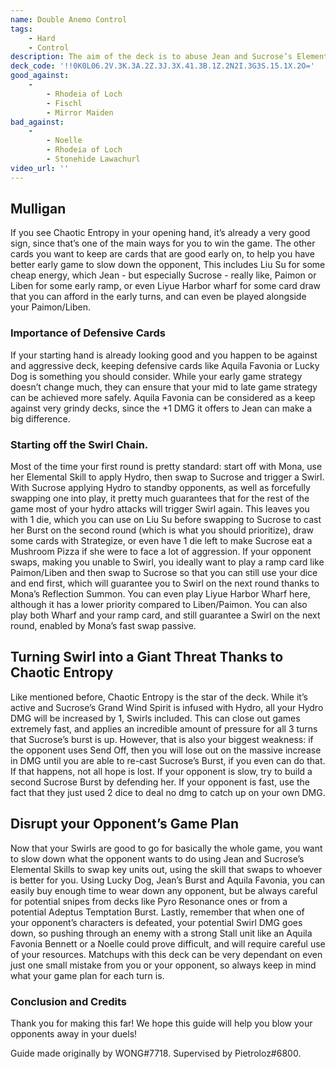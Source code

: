 ```yaml
---
name: Double Anemo Control
tags:
    - Hard
    - Control
description: The aim of the deck is to abuse Jean and Sucrose’s Elemental Skills to disrupt your opponent’s gameplan and use Swirls to deal consistent damage to all the enemy characters. Stop the opponent from doing what they want, and you will eventually win thanks to Swirl DMG, thanks to Sucrose’s Talent card. 
deck_code: '!!0K0L06.2V.3K.3A.2Z.3J.3X.41.3B.1Z.2N2I.3G3S.15.1X.2O='
good_against:
    -
        - Rhodeia of Loch
        - Fischl
        - Mirror Maiden
bad_against:
    -
        - Noelle
        - Rhodeia of Loch
        - Stonehide Lawachurl
video_url: ''
---
```

 
## Mulligan
<CardRow :cards= "['Chaotic Entropy', 'Liben', 'Liu Su', 'Paimon', 'Liyue Harbor Wharf']"></CardRow>
If you see Chaotic Entropy in your opening hand, it’s already a very good sign, since that’s one of the main ways for you to win the game. The other cards you want to keep are cards that are good early on, to help you have better early game to slow down the opponent, This includes Liu Su for some cheap energy, which Jean - but especially Sucrose - really like, Paimon or Liben for some early ramp, or even Liyue Harbor wharf for some card draw that you can afford in the early turns, and can even be played alongside your Paimon/Liben. 

### Importance of Defensive Cards
<CardFan :cards="['Lucky Dog’s Silver Circlet', 'Aquila Favonia']"></CardFan>
If your starting hand is already looking good and you happen to be against and aggressive deck, keeping defensive cards like Aquila Favonia or Lucky Dog is something you should consider. While your early game strategy doesn’t change much, they can ensure that your mid to late game strategy can be achieved more safely.  Aquila Favonia can be considered as a keep against very grindy decks, since the +1 DMG it offers to Jean can make a big difference.

### Starting off the Swirl Chain.
 Most of the time your first round is pretty standard: start off with Mona, use her Elemental Skill to apply Hydro, then swap to Sucrose and trigger a Swirl. With Sucrose applying Hydro to standby opponents, as well as forcefully swapping one into play, it pretty much guarantees that for the rest of the game most of your hydro attacks will trigger Swirl again. This leaves you with 1 die, which you can use on Liu Su before swapping to Sucrose to cast her Burst on the second round (which is what you should prioritize), draw some cards with Strategize, or even have 1 die left to make Sucrose eat a Mushroom Pizza if she were to face a lot of aggression. If your opponent swaps, making you unable to Swirl, you ideally want to play a ramp card like Paimon/Liben and then swap to Sucrose so that you can still use your dice and end first, which will guarantee you to Swirl on the next round thanks to Mona’s Reflection Summon. You can even play Liyue Harbor Wharf here, although it has a lower priority compared to Liben/Paimon. You can also play both Wharf and your ramp card, and still guarantee a Swirl on the next round, enabled by Mona’s fast swap passive.
 
## Turning Swirl into a Giant Threat Thanks to Chaotic Entropy
<CardRow :cards="['Chaotic Entropy']"></CardRow>

Like mentioned before, Chaotic Entropy is the star of the deck. While it’s active and Sucrose’s Grand Wind Spirit is infused with Hydro, all your Hydro DMG will be increased by 1, Swirls included. This can close out games extremely fast, and applies an incredible amount of pressure for all 3 turns that Sucrose’s burst is up. However, that is also your biggest weakness: if the opponent uses Send Off, then you will lose out on the massive increase in DMG until you are able to re-cast Sucrose’s Burst, if you even can do that. If that happens, not all hope is lost. If your opponent is slow, try to build a second Sucrose Burst by defending her. If your opponent is fast, use the fact that they just used 2 dice to deal no dmg to catch up on your own DMG. 

 
## Disrupt your Opponent’s Game Plan
Now that your Swirls are good to go for basically the whole game, you want to slow down what the opponent wants to do using Jean and Sucrose’s Elemental Skills to swap key units out, using the skill that swaps to whoever is better for you. Using Lucky Dog, Jean’s Burst and Aquila Favonia, you can easily buy enough time to wear down any opponent, but be always careful for potential snipes from decks like Pyro Resonance ones or from a potential Adeptus Temptation Burst. Lastly, remember that when one of your opponent’s characters is defeated, your potential Swirl DMG goes down, so pushing through an enemy with a strong Stall unit like an Aquila Favonia Bennett or a Noelle could prove difficult, and will require careful use of your resources. Matchups with this deck can be very dependant on even just one small mistake from you or your opponent, so always keep in mind what your game plan for each turn is.

### Conclusion and Credits
Thank you for making this far! We hope this guide will help you blow your opponents away in your duels!

Guide made originally by WONG#7718.
Supervised by Pietroloz#6800.